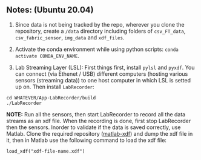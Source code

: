 ## Notes: (Ubuntu 20.04)
1. Since data is not being tracked by the repo, wherever you clone the repository, create a `/data` directory including folders of `csv_FT_data`, `csv_fabric_sensor`, `img_data` and `xdf_files`.

2. Activate the conda environment while using python scripts: `conda activate CONDA_ENV_NAME`.

3. Lab Streaming Layer (LSL): First things first, install `pylsl` and `pyxdf`. You can connect (via Ethenet / USB) different computers (hosting various sensors (streaming data)) to one host computer in which LSL is setted up on.
Then install `LabRecorder`:
```
cd WHATEVER/App-LabRecorder/build
./LabRecorder
```
**NOTE:** Run all the sensors, then start LabRecorder to record all the data streams as an xdf file. When the recording is done, first stop LabRecorder then the sensors.
Inorder to validate if the data is saved correctly, use Matlab. Clone the required repository ([matlab-xdf](https://github.com/xdf-modules/xdf-Matlab)) and dump the xdf file in it, then in Matlab use the following command to load the xdf file:
```
load_xdf("xdf-file-name.xdf")
```
